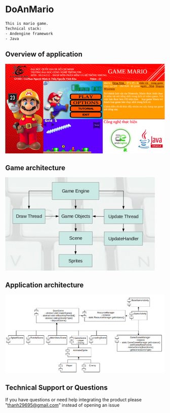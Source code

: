 # DoAnMario
```text
This is mario game.
Technical stack:
- Andengine framework
- Java
```
## Overview of application
![Overview Of Application](doc/mario.png)

## Game architecture
![Game Architecture](doc/game-architecture.png)

## Application architecture
![Application architecture](doc/application-architecture.png)

## Technical Support or Questions
If you have questions or need help integrating the product please "thanh29695@gmail.com" instead of opening an issue
